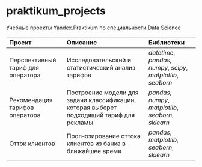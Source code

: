 # praktikum_projects
Учебные проекты Yandex.Praktikum по специальности Data Science


| Проект              | Описание           | Библиотеки                     |
| :-------------------- | :------------------------------------------------- |:---------------------------|
| Перспективный тариф для оператора | Исследовательский и статистический анализ тарифов | *datetime*, *pandas*, *numpy*, *scipy*, *matplotlib*, *seaborn* |
| Рекомендация тарифов оператора | Построение модели для задачи классификации, которая выберет подходящий тариф для рекламы | *pandas*, *numpy*, *matplotlib*, *seaborn*, *sklearn* |
| Отток клиентов | Прогнозирование оттока клиентов из банка в ближайшее время | *pandas*, *matplotlib*, *seaborn*, *sklearn* |

